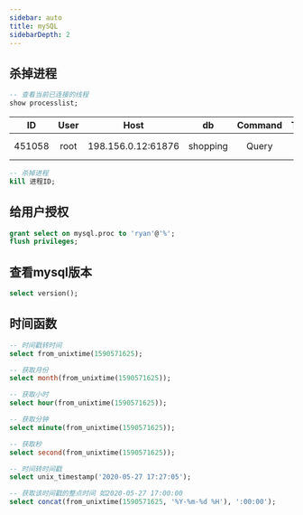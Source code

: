 ```yaml
---
sidebar: auto
title: mySQL
sidebarDepth: 2
---
```

## 杀掉进程
``` sql
-- 查看当前已连接的线程
show processlist;
```
ID|User|Host|db|Command|Time|State|Info
:--:|:--:|:--:|:--:|:--:|:--:|:--:|:--:
451058|root|198.156.0.12:61876|shopping|Query|0|starting|show processlist

``` sql
-- 杀掉进程
kill 进程ID;
```

## 给用户授权
``` sql
grant select on mysql.proc to 'ryan'@'%';
flush privileges;
```

## 查看mysql版本
``` sql
select version();
```

## 时间函数
``` sql
-- 时间戳转时间
select from_unixtime(1590571625);

-- 获取月份
select month(from_unixtime(1590571625));

-- 获取小时
select hour(from_unixtime(1590571625));

-- 获取分钟
select minute(from_unixtime(1590571625));

-- 获取秒
select second(from_unixtime(1590571625));

-- 时间转时间戳
select unix_timestamp('2020-05-27 17:27:05');

-- 获取该时间戳的整点时间 如2020-05-27 17:00:00
select concat(from_unixtime(1590571625, '%Y-%m-%d %H'), ':00:00');
```
